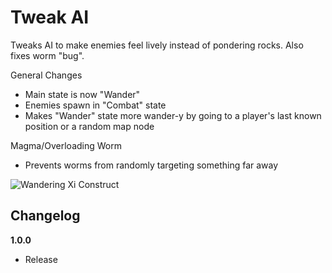 # Tweak AI

Tweaks AI to make enemies feel lively instead of pondering rocks. Also fixes worm "bug".

General Changes

- Main state is now "Wander"
- Enemies spawn in "Combat" state
- Makes "Wander" state more wander-y by going to a player's last known position or a random map node

Magma/Overloading Worm

- Prevents worms from randomly targeting something far away

![Wandering Xi Construct](https://i.imgur.com/hy5weGd.gif)

## Changelog

**1.0.0**

- Release

